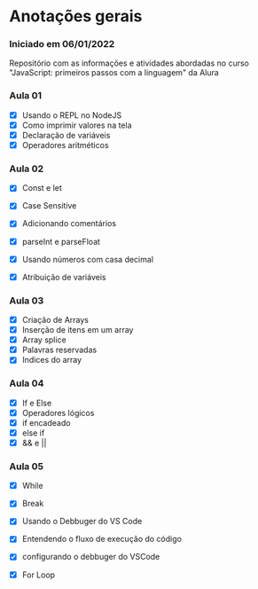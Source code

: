 # Anotações gerais

### Iniciado em 06/01/2022 
Repositório com as informações e atividades abordadas no curso "JavaScript: primeiros passos com a linguagem" da Alura

### Aula 01
- [x] Usando o REPL no NodeJS
- [x] Como imprimir valores na tela
- [x] Declaração de variáveis
- [x] Operadores aritméticos

### Aula 02
- [x] Const e let
- [x] Case Sensitive
- [x] Adicionando comentários
- [x] parseInt e parseFloat
- [x] Usando números com casa decimal
- [x] Atribuição de variáveis


### Aula 03
- [x] Criação de Arrays
- [x] Inserção de itens em um array
- [x] Array splice
- [x] Palavras reservadas
- [x] Indices do array

### Aula 04
- [x] If e Else
- [x] Operadores lógicos
- [x] if encadeado
- [x] else if
- [x] && e ||

### Aula 05 
- [x] While
- [x] Break
- [x] Usando o Debbuger do VS Code
- [x] Entendendo o fluxo de execução do código
- [x] configurando o debbuger do VSCode
- [x] For Loop

